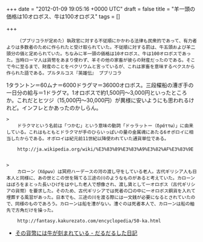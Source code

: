 
+++
date = "2012-01-09 19:05:16 +0000 UTC"
draft = false
title = "羊一頭の価格は10オロボス、牛は100オロボス"
tags = []

+++
>
        （プブリコラが定めた）執政官に対する不従順にかかわる法律も民衆的であって、有力者よりは多数者のために作られたと受け取られていた。不従順に対する罰は、牛五頭および羊二頭分の価と定められていた。ちなみに羊一頭の価格は10オロボス、牛は100オロボスであった。当時ローマ人は貨幣をあまり使わず、羊その他の家畜が彼らの財産だったのである。そこで今に至るまで、財産のことをペクリウムと言っているが、これは家畜を意味するぺクスから作られた語である。プルタルコス『英雄伝』 プブリコラ

    
1タラントン＝60ムナ＝6000ドラグマ＝36000オロボス。三段櫂船の漕ぎ手の一日分の給与＝1ドラグマ。1オロボスで約1,500円～3,000円といったところか。これだとヒツジ（15,000円～30,000円）が異様に安いようにも思われるけれど。インフレとかあったのかしらん。

    >
        ドラクマという名前は「つかむ」という意味の動詞「ドゥラットー（δράττω）」に由来している。これはもともとドラクマが手のひらいっぱいの量の金属魂にあたる6オボロイに相当したからである。オボロイは紀元前11世紀以降使われていた通貨単位である。

        http://ja.wikipedia.org/wiki/%E3%83%89%E3%83%A9%E3%82%AF%E3%83%9E
    

    >
        カローン（Χάρων）は冥府ハーデースの河の渡し守をしている老人。古代ギリシア人も日本人と同様に、あの世とこの世を隔てる三途の川のようなものがあると考えていた。カローンはぼろをまとった長いひげをはやした老人で想像され、渡し賃として一オロボス（古代ギリシアの貨幣）を要求した。そのため、古代ギリシアでは死者の口の中に一オロボス銅貨を入れて埋葬する風習があった。日本でも、三途の川を渡る際には一文銭が必要になるとされていたので、同様のものであろう。カローンは船を漕がない。漕ぐのは死者本人で、カローンは船の舳先で方角だけを操った。

        http://fantasy.kakurezato.com/encyclopedia/50-ka.html
    

<ul>
<li><a href="http://daruyanagi.hatenablog.com/entry/2012/01/03/205939">その貨幣には牛が刻まれている - だるだるした日記</a></li>
</ul>

